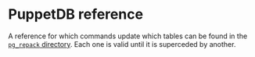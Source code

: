 # PuppetDB reference

A reference for which commands update which tables can be found in the
[`pg_repack` directory](./pg_repack). Each one is valid until it is superceded
by another.
